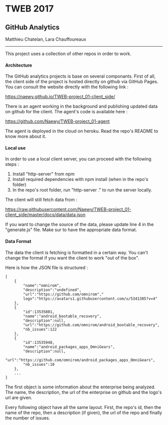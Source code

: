 # TWEB 2017

## GitHub Analytics
Matthieu Chatelan, Lara Chauffoureaux

---

This project uses a collection of other repos in order to work. 

#### Architecture
The GitHub analytics projects is base on several componants. First of all, the client side of the project is hosted directly on github via GitHub Pages. You can consult the website directly with the following link : 

https://naewy.github.io/TWEB-project_01-client_side/

There is an agent working in the background and publishing updated data on github for the client. The agent's code is available here : 

https://github.com/Naewy/TWEB-project_01-agent

The agent is deployed in the cloud on heroku. Read the repo's README to know more about it.

#### Local use

In order to use a local client server, you can proceed with the following steps : 

1) Install "http-server" from npm
2) Install required dependencies with npm install (when in the repo's folder)
3) In the repo's root folder, run "http-server ." to run the server locally.

The client will still fetch data from : 

https://raw.githubusercontent.com/Naewy/TWEB-project_01-client_side/master/docs/data/data.json

If you want to change the source of the data, please update line 4 in the "generate.js" file. Make sur to have the appropriate data format.

#### Data Format

The data the client is fetching is formatted in a certain way. You can't change the format if you want the client to work "out of the box".

Here is how the JSON file is structured :

	[
		{
			"name":"omnirom",
			"description":"undefined",
			"url":"https://github.com/omnirom","
			logo":"https://avatars1.githubusercontent.com/u/5341305?v=4"
		},
		{
			"id":13535801,
			"name":"android_bootable_recovery",
			"description":null,
			"url":"https://github.com/omnirom/android_bootable_recovery",
			"nb_issues":122
		},
		{
			"id":13535948,
			"name":"android_packages_apps_OmniGears",
			"description":null,
			"url":"https://github.com/omnirom/android_packages_apps_OmniGears",
			"nb_issues":10
		},
		...
	]

The first object is some information about the enterprise being analyzed. The name, the description, the url of the enterprise on github and the logo's url are given. 

Every following object have all the same layout. First, the repo's id, then the name of the repo, then a description (if given), the url of the repo and finally the number of issues.

